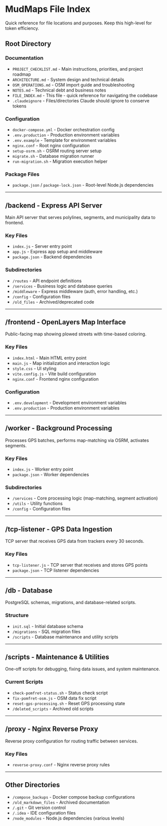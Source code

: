 # MudMaps File Index

Quick reference for file locations and purposes. Keep this high-level for token efficiency.

## Root Directory

### Documentation
- `PROJECT_CHECKLIST.md` - Main instructions, priorities, and project roadmap
- `ARCHITECTURE.md` - System design and technical details
- `OSM_OPERATIONS.md` - OSM import guide and troubleshooting
- `NOTES.md` - Technical debt and business notes
- `FILE_INDEX.md` - This file - quick reference for navigating the codebase
- `.claudeignore` - Files/directories Claude should ignore to conserve tokens

### Configuration
- `docker-compose.yml` - Docker orchestration config
- `.env.production` - Production environment variables
- `.env.example` - Template for environment variables
- `nginx.conf` - Root nginx configuration
- `setup-osrm.sh` - OSRM routing server setup
- `migrate.sh` - Database migration runner
- `run-migration.sh` - Migration execution helper

### Package Files
- `package.json` / `package-lock.json` - Root-level Node.js dependencies

---

## /backend - Express API Server

Main API server that serves polylines, segments, and municipality data to frontend.

### Key Files
- `index.js` - Server entry point
- `app.js` - Express app setup and middleware
- `package.json` - Backend dependencies

### Subdirectories
- `/routes` - API endpoint definitions
- `/services` - Business logic and database queries
- `/middleware` - Express middleware (auth, error handling, etc.)
- `/config` - Configuration files
- `/old_files` - Archived/deprecated code

---

## /frontend - OpenLayers Map Interface

Public-facing map showing plowed streets with time-based coloring.

### Key Files
- `index.html` - Main HTML entry point
- `main.js` - Map initialization and interaction logic
- `style.css` - UI styling
- `vite.config.js` - Vite build configuration
- `nginx.conf` - Frontend nginx configuration

### Configuration
- `.env.development` - Development environment variables
- `.env.production` - Production environment variables

---

## /worker - Background Processing

Processes GPS batches, performs map-matching via OSRM, activates segments.

### Key Files
- `index.js` - Worker entry point
- `package.json` - Worker dependencies

### Subdirectories
- `/services` - Core processing logic (map-matching, segment activation)
- `/utils` - Utility functions
- `/config` - Configuration files

---

## /tcp-listener - GPS Data Ingestion

TCP server that receives GPS data from trackers every 30 seconds.

### Key Files
- `tcp-listener.js` - TCP server that receives and stores GPS points
- `package.json` - TCP listener dependencies

---

## /db - Database

PostgreSQL schemas, migrations, and database-related scripts.

### Structure
- `init.sql` - Initial database schema
- `/migrations` - SQL migration files
- `/scripts` - Database maintenance and utility scripts

---

## /scripts - Maintenance & Utilities

One-off scripts for debugging, fixing data issues, and system maintenance.

### Current Scripts
- `check-pomfret-status.sh` - Status check script
- `fix-pomfret-osm.js` - OSM data fix script
- `reset-gps-processing.sh` - Reset GPS processing state
- `/deleted_scripts` - Archived old scripts

---

## /proxy - Nginx Reverse Proxy

Reverse proxy configuration for routing traffic between services.

### Key Files
- `reverse-proxy.conf` - Nginx reverse proxy rules

---

## Other Directories

- `/compose_backups` - Docker compose backup configurations
- `/old_markdown_files` - Archived documentation
- `/.git` - Git version control
- `/.idea` - IDE configuration files
- `/node_modules` - Node.js dependencies (various levels)
